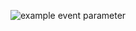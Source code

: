 ![example event parameter](https://github.com/Trivela90/ADM_Calculadora/blob/main/.github/workflows/python-app.yml/badge.svg?event=push)

